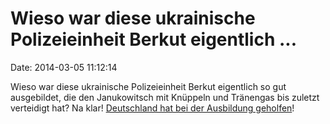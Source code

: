 Wieso war diese ukrainische Polizeieinheit Berkut eigentlich \...
=================================================================

Date: 2014-03-05 11:12:14

Wieso war diese ukrainische Polizeieinheit Berkut eigentlich so gut
ausgebildet, die den Janukowitsch mit Knüppeln und Tränengas bis zuletzt
verteidigt hat? Na klar! [Deutschland hat bei der Ausbildung
geholfen](http://spiegel.de/article.do?id=956960)!
